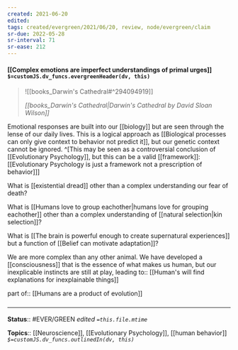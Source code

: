 ```yaml
---
created: 2021-06-20
edited: 
tags: created/evergreen/2021/06/20, review, node/evergreen/claim
sr-due: 2022-05-28
sr-interval: 71
sr-ease: 212
---
```


#### [[Complex emotions are imperfect understandings of primal urges]] `$=customJS.dv_funcs.evergreenHeader(dv, this)`

> ![[books_Darwin's Cathedral#^294094919]]
> 
> <cite>[[books_Darwin's Cathedral|Darwin's Cathedral by David Sloan Wilson]]</cite>

Emotional responses are built into our [[biology]] but are seen through the lense of our daily lives.
This is a logical approach as [[Biological processes can only give context to behavior not predict it]],
but our genetic context cannot be ignored.
^[This may be seen as a controversial conclusion of [[Evolutionary Psychology]], but this can be a valid [[framework]]: [[Evolutionary Psychology is just a framework not a prescription of behavior]]]

What is [[existential dread]] other than a complex understanding our fear of death? 

What is [[Humans love to group eachother|humans love for grouping eachother]] other than a complex understanding of [[natural selection|kin selection]]?

What is [[The brain is powerful enough to create supernatural experiences]] but a function of [[Belief can motivate adaptation]]?

We are more complex than any other animal. We have developed a [[consciousness]] that is the essence of what makes us human, but our inexplicable instincts are still at play,
leading to:: [[Human's will find explanations for inexplainable things]]

part of:: [[Humans are a product of evolution]]

### <hr class="footnote"/>

**Status**:: #EVER/GREEN
*edited `=this.file.mtime`*

**Topics**:: [[Neuroscience]], [[Evolutionary Psychology]], [[human behavior]]
*`$=customJS.dv_funcs.outlinedIn(dv, this)`*
